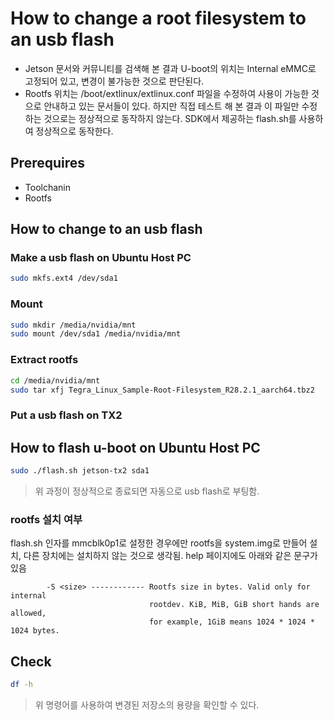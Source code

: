 # How to change a root filesystem to an usb flash

- Jetson 문서와 커뮤니티를 검색해 본 결과 U-boot의 위치는 Internal eMMC로 고정되어 있고, 변경이 불가능한 것으로 판단된다.
- Rootfs 위치는 /boot/extlinux/extlinux.conf 파일을 수정하여 사용이 가능한 것으로 안내하고 있는 문서들이 있다. 하지만 직접 테스트 해 본 결과 이 파일만 수정하는 것으로는 정상적으로 동작하지 않는다. SDK에서 제공하는 flash.sh를 사용하여 정상적으로 동작한다. 

## Prerequires

- Toolchanin
- Rootfs

## How to change to an usb flash

### Make a usb flash on Ubuntu Host PC

```sh
sudo mkfs.ext4 /dev/sda1
```

### Mount

```sh
sudo mkdir /media/nvidia/mnt
sudo mount /dev/sda1 /media/nvidia/mnt
```

### Extract rootfs

```sh
cd /media/nvidia/mnt
sudo tar xfj Tegra_Linux_Sample-Root-Filesystem_R28.2.1_aarch64.tbz2
```

### Put a usb flash on TX2

## How to flash u-boot on Ubuntu Host PC

```sh
sudo ./flash.sh jetson-tx2 sda1
```

> 위 과정이 정상적으로 종료되면 자동으로 usb flash로 부팅함.

### rootfs 설치 여부

flash.sh <rootdev> 인자를 mmcblk0p1로 설정한 경우에만 rootfs을 system.img로 만들어 설치, 다른 장치에는 설치하지 않는 것으로 생각됨. help 페이지에도 
아래와 같은 문구가 있음
  
```
        -S <size> ------------ Rootfs size in bytes. Valid only for internal
                               rootdev. KiB, MiB, GiB short hands are allowed,
                               for example, 1GiB means 1024 * 1024 * 1024 bytes.
```

## Check

```sh
df -h
```

> 위 명령어를 사용하여 변경된 저장소의 용량을 확인할 수 있다.

